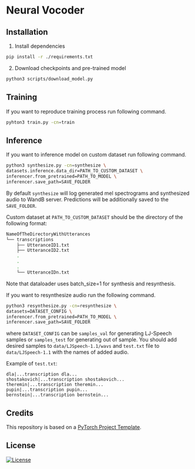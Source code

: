 # Neural Vocoder

## Installation

1. Install dependencies

```bash
pip install -r ./requirements.txt
```

2. Download checkpoints and pre-trained model

```bash
python3 scripts/download_model.py
```

## Training

If you want to reproduce training process run following command.

```bash
pyhton3 train.py -cn=train
```

## Inference

If you want to inference model on custom dataset run following command.

```bash
python3 synthesize.py -cn=synthesize \
datasets.inference.data_dir=PATH_TO_CUSTOM_DATASET \
inferencer.from_pretrained=PATH_TO_MODEL \
inferencer.save_path=SAVE_FOLDER
```

By default `synthesize` will log generated mel spectrograms and synthesized audio to WandB server. Predictions will be additionally saved to the `SAVE_FOLDER`.

Custom dataset at `PATH_TO_CUSTOM_DATASET` should be the directory of the following format:
```bash
NameOfTheDirectoryWithUtterances
└── transcriptions
    ├── UtteranceID1.txt
    ├── UtteranceID2.txt
    .
    .
    .
    └── UtteranceIDn.txt
```

Note that dataloader uses batch_size=1 for synthesis and resynthesis. 

If you want to resynthesize audio run the following command.
```bash
python3 resynthesize.py -cn=resynthesize \
datasets=DATASET_CONFIG \
inferencer.from_pretrained=PATH_TO_MODEL \
inferencer.save_path=SAVE_FOLDER
```
where `DATASET_CONFIG` can be `samples_val` for generating LJ-Speech samples or `samples_test` for generating out of sample. You should add desired samples to `data/LJSpeech-1.1/wavs` and `test.txt` file to `data/LJSpeech-1.1` with the names of added audio.

Example of `test.txt`:
```
dla|...transcription dla...
shostakovich|...transcription shostakovich...
theremin|...transcription theremin...
pupin|...transcription pupin...
bernstein|...transcription bernstein...
```


## Credits

This repository is based on a [PyTorch Project Template](https://github.com/Blinorot/pytorch_project_template).

## License

[![License](https://img.shields.io/badge/license-MIT-blue.svg)](/LICENSE)
